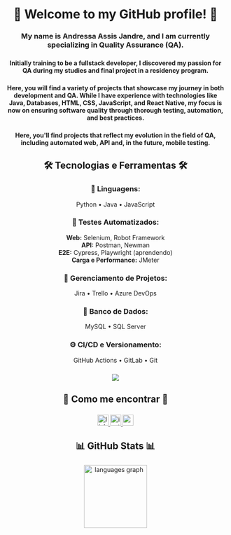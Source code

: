 <h1 align="center">🚀 Welcome to my GitHub profile! 🚀</h1>

###

<h3 align="center">My name is Andressa Assis Jandre, and I am currently specializing in Quality Assurance (QA).</h3>

###

<h4 align="center">
  Initially training to be a fullstack developer, I discovered my passion for QA during my studies and final project in a residency program.
</h4>

###

<h4 align="center">
  Here, you will find a variety of projects that showcase my journey in both development and QA. While I have experience with technologies like Java, Databases, HTML, CSS, JavaScript, and React Native, my focus is now on ensuring software quality through thorough testing, automation, and best practices.
</h4>

###

<h4 align="center">
  Here, you'll find projects that reflect my evolution in the field of QA, including automated web, API and, in the future, mobile testing.
</h4>

###

<h2 align="center">🛠️ Tecnologias e Ferramentas 🛠️</h2>

###

<h3 align="center">🚀 Linguagens:</h3>
<p align="center">
  Python • Java • JavaScript
</p>

###

<h3 align="center">🔎 Testes Automatizados:</h3>
<p align="center">
  <strong>Web:</strong> Selenium, Robot Framework <br>
  <strong>API:</strong> Postman, Newman <br>
  <strong>E2E:</strong> Cypress, Playwright (aprendendo) <br>
  <strong>Carga e Performance:</strong> JMeter
</p>

###

<h3 align="center">📌 Gerenciamento de Projetos:</h3>
<p align="center">
  Jira • Trello • Azure DevOps
</p>

###

<h3 align="center">💾 Banco de Dados:</h3>
<p align="center">
  MySQL • SQL Server
</p>

###

<h3 align="center">⚙️ CI/CD e Versionamento:</h3>
<p align="center">
  GitHub Actions • GitLab • Git
</p>

###

<div align="center">
  <img src="https://visitor-badge.laobi.icu/badge?page_id=AndressaAssis.AndressaAssis&"  />
</div>

###

<h2 align="center">📩 Como me encontrar 📩</h2>

###

<div align="center">
  <a href="https://www.linkedin.com/in/andressa-jandre-289b472b9/" target="_blank">
    <img src="https://img.shields.io/static/v1?message=LinkedIn&logo=linkedin&label=&color=0077B5&logoColor=white&labelColor=&style=for-the-badge" height="25" alt="linkedin logo"  />
  </a>
  <a href="https://www.instagram.com/andressaassisj/" target="_blank">
    <img src="https://img.shields.io/static/v1?message=Instagram&logo=instagram&label=&color=E4405F&logoColor=white&labelColor=&style=for-the-badge" height="25" alt="instagram logo"  />
  </a>
  <a href="mailto:andressaassisjandre@gmail.com" target="_blank">
    <img src="https://img.shields.io/static/v1?message=Gmail&logo=gmail&label=&color=D14836&logoColor=white&labelColor=&style=for-the-badge" height="25" alt="gmail logo"  />
  </a>
</div>

###

<h2 align="center">📊 GitHub Stats 📊</h2>

###

<div align="center">
  <img src="https://github-readme-stats.vercel.app/api/top-langs?username=AndressaAssis&locale=en&hide_title=false&layout=compact&card_width=320&langs_count=5&theme=dracula&hide_border=false&order=2" height="144" alt="languages graph"  />
</div>

###
